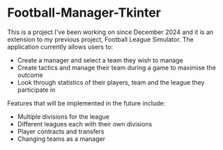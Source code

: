 # Football-Manager-Tkinter

This is a project I've been working on since December 2024 and it is an extension to my previous project, Football League Simulator.
The application currently allows users to:
- Create a manager and select a team they wish to manage
- Create tactics and manage their team during a game to maximise the outcome
- Look through statistics of their players, team and the league they participate in

Features that will be implemented in the future include:
- Multiple divisions for the league
- Different leagues each with their own divisions
- Player contracts and transfers
- Changing teams as a manager
